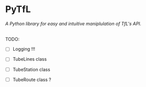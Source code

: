 # PyTfL

###### A Python library for easy and intuitive maniplulation of TfL's API.

TODO:

- [ ] Logging !!!
- [ ] TubeLines class
- [ ] TubeStation class
- [ ] TubeRoute class ?

